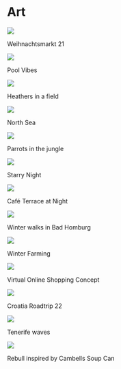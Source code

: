 # Art
<div class="gallery">
  <div>
    <img src="/gluhwein.jpg">
    <p>Weihnachtsmarkt 21</p>
  </div>
  <div>
    <img src="/pool.jpg">
    <p>Pool Vibes</p>
  </div>
  <div>
    <img src="/heathers.jpg">
    <p>Heathers in a field</p>
  </div>
  <div>
    <img src="/northSea.jpg">
    <p>North Sea</p>
  </div>
  <div>
    <img src="/parrot.jpg">
    <p>Parrots in the jungle </p>
  </div>
  <div>
    <img src="/starryNight.jpg">
    <p>Starry Night </p>
  </div>
  <div>
    <img src="/terrace.jpg">
    <p>Café Terrace at Night</p>
  </div>
  <div>
    <img src="/winter.jpg">
    <p>Winter walks in Bad Homburg</p>
  </div>
  <div>
    <img src="/tractor.jpg">
    <p> Winter Farming</p>
  </div>
  <div>
    <img src="/cover.jpg">
    <p>Virtual Online Shopping Concept </p>
  </div>
  <div>
    <img src="/CrotiaRoadtrip22.jpg">
    <p>Croatia Roadtrip 22 </p>
  </div>
  <div>
    <img src="/tenerife22.jpg">
    <p>Tenerife waves </p>
  </div>
  <div>
    <img src="/Rebull.jpg">
    <p>Rebull inspired by Cambells Soup Can </p>
  </div>



